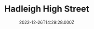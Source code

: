 ---
date: 2022-12-26T14:29:28.000Z
title: Hadleigh High Street
latitude: 52.04428511
longitude: 0.95370718
category: checkin
---